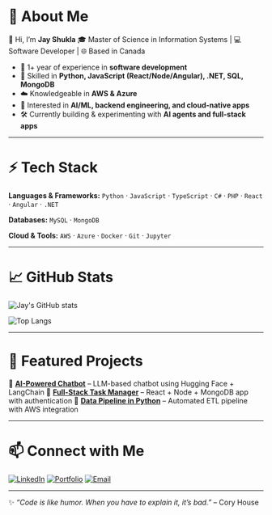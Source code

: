# 💫 About Me

👋 Hi, I’m **Jay Shukla**
🎓 Master of Science in Information Systems | 💻 Software Developer | 🌐 Based in Canada

* 🚀 1+ year of experience in **software development**
* 🧩 Skilled in **Python, JavaScript (React/Node/Angular), .NET, SQL, MongoDB**
* ☁️ Knowledgeable in **AWS & Azure**
* 🤖 Interested in **AI/ML, backend engineering, and cloud-native apps**
* 🛠 Currently building & experimenting with **AI agents and full-stack apps**

---

# ⚡ Tech Stack

**Languages & Frameworks:**
`Python` · `JavaScript` · `TypeScript` · `C#` · `PHP` · `React` · `Angular` · `.NET`

**Databases:**
`MySQL` · `MongoDB`

**Cloud & Tools:**
`AWS` · `Azure` · `Docker` · `Git` · `Jupyter`

---

# 📈 GitHub Stats

![Jay's GitHub stats](https://github-readme-stats.vercel.app/api?username=jay-shukla\&show_icons=true\&theme=radical)

![Top Langs](https://github-readme-stats.vercel.app/api/top-langs/?username=jay-shukla\&layout=compact\&theme=radical)

---

# 🌟 Featured Projects

🔹 [**AI-Powered Chatbot**](#) – LLM-based chatbot using Hugging Face + LangChain
🔹 [**Full-Stack Task Manager**](#) – React + Node + MongoDB app with authentication
🔹 [**Data Pipeline in Python**](#) – Automated ETL pipeline with AWS integration

---

# 📫 Connect with Me

[![LinkedIn](https://img.shields.io/badge/LinkedIn-blue?style=for-the-badge\&logo=linkedin)](https://www.linkedin.com/in/shukla-jay-53b6a41b4/)
[![Portfolio](https://img.shields.io/badge/Portfolio-000?style=for-the-badge\&logo=react)](https://jayy-shukla.github.io/)
[![Email](https://img.shields.io/badge/Email-Red?style=for-the-badge\&logo=gmail)](mailto:shuklajay529@gmail.com)

---

✨ *“Code is like humor. When you have to explain it, it’s bad.”* – Cory House
